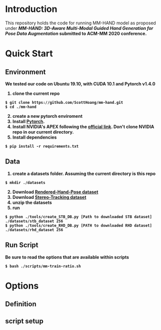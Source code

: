 # Introduction

This repository holds the code for running MM-HAND model as proposed under
<b>*MM-HAND: 3D-Aware Multi-Modal Guided Hand Generation for Pose Data Augmentation*<b>
submitted to ACM-MM 2020 conference.



# Quick Start
## Environment
We tested our code on Ubuntu 19.10, with CUDA 10.1 and Pytorch v1.4.0
1. clone the current repo
```
$ git clone https://github.com/ScottHoang/mm-hand.git
$ cd ./mm-hand
```
2. create a new pytorch enviroment
3. Install [Pytorch](https://pytorch.org/).
4. Install NVIDIA's APEX following the [official link](https://github.com/NVIDIA/apex). Don't clone NVIDIA repo in our current directory.
5. Install dependencies
```
$ pip install -r requirements.txt
```

## Data
1. create a datasets folder. Assuming the current directory is this repo
```
$ mkdir ./datasets
```
2. Download [Rendered-Hand-Pose dataset](https://lmb.informatik.uni-freiburg.de/resources/datasets/RenderedHandposeDataset.en.html)
3. Download [Stereo-Tracking dataset](https://github.com/zhjwustc/icip17_stereo_hand_pose_datasetorchvision==0.5.0)
4. unzip the datasets
5. run
```
$ python ./tools/create_STB_DB.py [Path to downloaded STB dataset] ./datasets/stb_dataset 256
$ python ./tools/create_RHD_DB.py [PATH to downloaded RHD dataset] ./datasets/rhd_dataset 256
```
## Run Script
<b>Be sure to read the options that are available within scripts<b>
```
$ bash ./scripts/mm-train-ratio.sh
```
# Options
## Definition
## script setup
